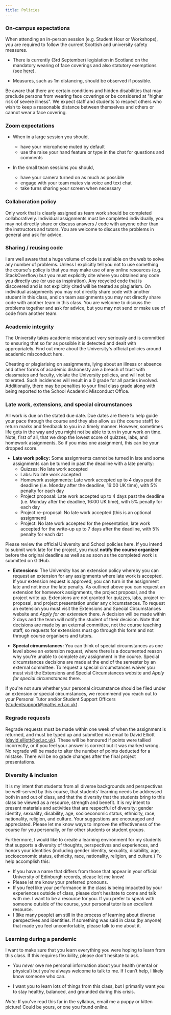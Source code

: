 ```yaml
---
title: Policies
---
```


### On-campus expectations

When attending an in-person session (e.g. Student Hour or Workshops), you are required to follow the current Scottish and university safety measures.

- There is currently (3rd September) legislation in Scotland on the mandatory wearing of face coverings and also statutory exemptions (see [here](https://www.ed.ac.uk/news/covid-19/hygiene-and-health)).

- Measures, such as 1m distancing, should be observed if possible.

Be aware that there are certain conditions and hidden disabilities that may preclude persons from wearing face coverings or be considered at "higher risk of severe illness". We expect staff and students to respect others who wish to keep a reasonable distance between themselves and others or cannot wear a face covering.

### Zoom expectations

- When in a large session you should,
  - have your microphone muted by default
  - use the raise your hand feature or type in the chat for questions and comments

- In the small team sessions you should,
  - have your camera turned on as much as possible
  - engage with your team mates via voice and text chat
  - take turns sharing your screen when necessary

### Collaboration policy

Only work that is clearly assigned as team work should be completed collaboratively. Individual assignments must be completed individually, you may not directly share or discuss answers / code with anyone other than the instructors and tutors. You are welcome to discuss the problems in general and ask for advice.

### Sharing / reusing code

I am well aware that a huge volume of code is available on the web to solve any number of problems. Unless I explicitly tell you not to use something the course's policy is that you may make use of any online resources (e.g. StackOverflow) but you must explicitly cite where you obtained any code you directly use (or use as inspiration). Any recycled code that is discovered and is not explicitly cited will be treated as plagiarism. On individual assignments you may not directly share code with another student in this class, and on team assignments you may not directly share code with another team in this class. You are welcome to discuss the problems together and ask for advice, but you may not send or make use of code from another team.

### Academic integrity

The University takes academic misconduct very seriously and is committed to ensuring that so far as possible it is detected and dealt with appropriately. Find out more about the University's official policies around academic misconduct <a id="misconduct">here</a>.

Cheating or plagiarising on assignments, lying about an illness or absence and other forms of academic dishonesty are a breach of trust with classmates and faculty, violate the University policies, and will not be tolerated. Such incidences will result in a 0 grade for all parties involved. Additionally, there may be penalties to your final class grade along with being reported to the School Academic Misconduct Office.

### Late work, extensions, and special circumstances

All work is due on the stated due date. Due dates are there to help guide your pace through the course and they also allow us (the course staff) to return marks and feedback to you in a timely manner. However, sometimes life gets in the way and you might not be able to turn in your work on time. Note, first of all, that we drop the lowest score of quizzes, labs, and homework assignments. So if you miss one assignment, this can be your dropped score. 

- **Late work policy:** Some assignments cannot be turned in late and some assignments can be turned in past the deadline with a late penalty:
  - Quizzes: No late work accepted
  - Labs: No late work accepted
  - Homework assignments: Late work accepted up to 4 days past the deadline (i.e. Monday after the deadline, 16:00 UK time), with 5% penalty for each day
  - Project proposal: Late work accepted up to 4 days past the deadline (i.e. Monday after the deadline, 16:00 UK time), with 5% penalty for each day
  - Project re-proposal: No late work accepted (this is an optional assignment)
  - Project: No late work accepted for the presentation, late work accepted for the write-up up to 7 days after the deadline, with 5% penalty for each dat

Please review the official University and School policies <a id="extensions">here</a>. If you intend to submit work late for the project, you must **notify the course organizer** before the original deadline as well as as soon as the completed work is submitted on GitHub.

- **Extensions:** The University has an extension policy whereby you can request an extension for any assignments where late work is accepted. If your extension request is approved, you can turn in the assignment late and not incur the late penalty. As outlined above you can request an extension for homework assignments, the project proposal, and the project write up. Extensions are not granted for quizzes, labs, project re-proposal, and project presentation under any circumstances. To request an extension you must visit the <a id="extensionsExplained">Extensions and Special Circumstances website</a> and *Apply for an extension* there. A decision will be made within 2 days and the team will notify the student of their decision. Note that decisions are made by an external committee, not the course teaching staff, so requests for extensions must go through this form and not through course organisers and tutors. 

- **Special circumstances:** You can think of special circumstances as one level above an extension request, where there is a documented reason why you're unable to complete any assignment in the course. Special circumstances decisions are made at the end of the semester by an external committee. To request a special circumstances waiver you must visit the <a id="specialCircumstancesExplained">Extensions and Special Circumstances website</a> and *Apply for special circumstances* there. 

If you're not sure whether your personal circumstance should be filed under an extension or special circumstances, we recommend you reach out to your Personal Tutor and/or Student Support Officers (<a id="StudentSupportMail">studentsupport@maths.ed.ac.uk</a>).

### Regrade requests 

Regrade requests must be made within one week of when the assignment is returned, and must be typed up and submitted via email to David Elliott (<a id="MailDavid">david.elliott@ed.ac.uk</a>). These will be honoured if points were tallied incorrectly, or if you feel your answer is correct but it was marked wrong. No regrade will be made to alter the number of points deducted for a mistake. There will be no grade changes after the final project presentations.

### Diversity & inclusion

It is my intent that students from all diverse backgrounds and perspectives be well-served by this course, that students' learning needs be addressed both in and out of class, and that the diversity that the students bring to this class be viewed as a resource, strength and benefit. It is my intent to present materials and activities that are respectful of diversity: gender identity, sexuality, disability, age, socioeconomic status, ethnicity, race, nationality, religion, and culture. Your suggestions are encouraged and appreciated. Please let me know ways to improve the effectiveness of the course for you personally, or for other students or student groups.

Furthermore, I would like to create a learning environment for my students that supports a diversity of thoughts, perspectives and experiences, and honors your identities (including gender identity, sexuality, disability, age, socioeconomic status, ethnicity, race, nationality, religion, and culture.) To help accomplish this:

- If you have a name that differs from those that appear in your official University of Edinburgh records, please let me know!
- Please let me know your preferred pronouns.
- If you feel like your performance in the class is being impacted by your experiences outside of class, please don't hesitate to come and talk with me. I want to be a resource for you. If you prefer to speak with someone outside of the course, your personal tutor is an excellent resource.
- I (like many people) am still in the process of learning about diverse perspectives and identities. If something was said in class (by anyone) that made you feel uncomfortable, please talk to me about it.

### Learning during a pandemic

I want to make sure that you learn everything you were hoping to learn from this class. If this requires flexibility, please don't hesitate to ask.

- You *never* owe me personal information about your health (mental or physical) but you're always welcome to talk to me. If I can’t help, I likely know someone who can.

- I want you to learn lots of things from this class, but I primarily want you to stay healthy, balanced, and grounded during this crisis.

*Note:* If you've read this far in the syllabus, email me a puppy or kitten picture! Could be yours, or one you found online.